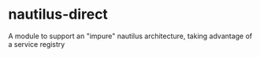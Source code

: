 # nautilus-direct
A module to support an "impure" nautilus architecture, taking advantage of a service registry
